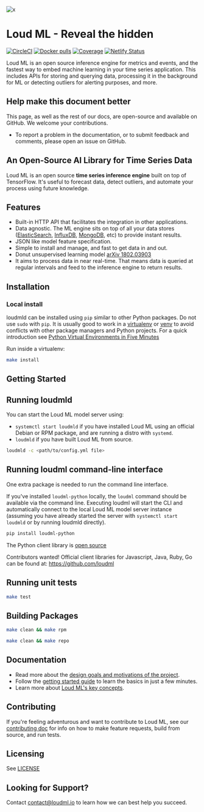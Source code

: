 ![x](https://raw.githubusercontent.com/regel/loudml/master/donut.png)

# Loud ML - Reveal the hidden

[![CircleCI][1]](https://circleci.com/gh/regel/loudml) [![Docker pulls][2]](https://hub.docker.com/r/loudml/community) [![Coverage][3]](https://sonarcloud.io/dashboard?id=regel_loudml) [![Netlify Status][4]](https://app.netlify.com/sites/flamboyant-cori-981ea4/deploys)

Loud ML is an open source inference engine for metrics and events, and the fastest way to embed machine learning in your time series application. This includes APIs for storing and querying data, processing it in the background for ML or detecting outliers for alerting purposes, and more. 

## Help make this document better

This page, as well as the rest of our docs, are open-source and available on GitHub. We welcome your contributions.

* To report a problem in the documentation, or to submit feedback and comments, please open an issue on GitHub.

## An Open-Source AI Library for Time Series Data

Loud ML is an open source **time series inference engine** built on top of TensorFlow. It's useful to forecast data, detect outliers, and automate your process using future knowledge.

## Features

* Built-in HTTP API that facilitates the integration in other applications.
* Data agnostic. The ML engine sits on top of all your data stores ([ElasticSearch](https://github.com/elastic/elasticsearch), [InfluxDB](https://github.com/influxdata/influxdb), [MongoDB](https://github.com/mongodb/mongo), etc) to provide instant results.
* JSON like model feature specification.
* Simple to install and manage, and fast to get data in and out.
* Donut unsupervised learning model [arXiv 1802.03903](https://arxiv.org/abs/1802.03903)
* It aims to process data in near real-time. That means data is queried
  at regular intervals and feed to the inference engine to return results.

## Installation

### Local install

loudmld can be installed using `pip` similar to other Python packages. Do not use `sudo` with `pip`. It is usually good to work in a [virtualenv](https://virtualenv.pypa.io/en/latest/) or [venv](https://docs.python.org/3/library/venv.html) to avoid conflicts with other package managers and Python projects. For a quick introduction see [Python Virtual Environments in Five Minutes](https://bit.ly/py-env>)

Run inside a virtualenv:

```bash
make install
```

## Getting Started

## Running loudmld

You can start the Loud ML model server using:

* `systemctl start loudmld` if you have installed Loud ML using an official Debian or RPM package, and are running a distro with `systemd`.
* `loudmld` if you have built Loud ML from source.

```bash
loudmld -c <path/to/config.yml file>
```

## Running loudml command-line interface

One extra package is needed to run the command line interface.

If you've installed `loudml-python` locally, the `loudml` command should be available via the command line. Executing loudml will start the CLI and automatically connect to the local Loud ML model server instance (assuming you have already started the server with `systemctl start loudmld` or by running loudmld directly).
 
```bash
pip install loudml-python
```

The Python client library is [open source](https://github.com/loudml/loudml-python)

Contributors wanted! Official client libraries for Javascript, Java, Ruby, Go can be found at: https://github.com/loudml

## Running unit tests

```bash
make test
```

## Building Packages

```bash
make clean && make rpm
```

```bash
make clean && make repo
```

## Documentation

* Read more about the [design goals and motivations of the project](http://get.influxdata.com/rs/972-GDU-533/images/CustomerCaseStudy_LoudML.pdf).
* Follow the [getting started guide](https://loudml.io/guide/en/loudml/reference/current/getting-started.html) to learn the basics in just a few minutes.
* Learn more about [Loud ML's key concepts](https://loudml.io/guide/en/loudml/reference/current/glossary.html).

## Contributing

If you're feeling adventurous and want to contribute to Loud ML, see our [contributing doc](https://github.com/regel/loudml/blob/master/CONTRIBUTING.md) for info on how to make feature requests, build from source, and run tests.

## Licensing

See [LICENSE](./LICENSE)

## Looking for Support?

Contact [contact@loudml.io](mailto:contact@loudml.io) to learn how we can best help you succeed.

[1]: https://circleci.com/gh/regel/loudml.svg?style=svg

[2]: https://img.shields.io/docker/pulls/loudml/community.svg

[3]: https://sonarcloud.io/api/project_badges/measure?project=regel_loudml&metric=coverage

[4]: https://api.netlify.com/api/v1/badges/aee0d77f-54ac-413e-bb7f-34a154f47765/deploy-status
